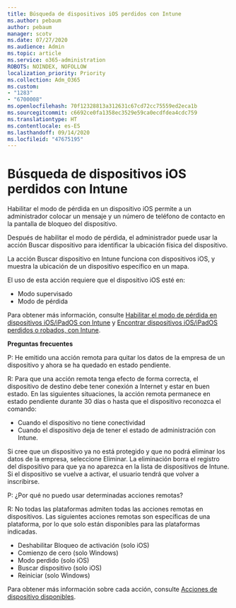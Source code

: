 ```yaml
---
title: Búsqueda de dispositivos iOS perdidos con Intune
ms.author: pebaum
author: pebaum
manager: scotv
ms.date: 07/27/2020
ms.audience: Admin
ms.topic: article
ms.service: o365-administration
ROBOTS: NOINDEX, NOFOLLOW
localization_priority: Priority
ms.collection: Adm_O365
ms.custom:
- "1283"
- "6700008"
ms.openlocfilehash: 70f12328813a312631c67cd72cc75559ed2eca1b
ms.sourcegitcommit: c6692ce0fa1358ec3529e59ca0ecdfdea4cdc759
ms.translationtype: HT
ms.contentlocale: es-ES
ms.lasthandoff: 09/14/2020
ms.locfileid: "47675195"
---
```

# <a name="locating-lost-ios-devices-with-intune"></a>Búsqueda de dispositivos iOS perdidos con Intune

Habilitar el modo de pérdida en un dispositivo iOS permite a un administrador colocar un mensaje y un número de teléfono de contacto en la pantalla de bloqueo del dispositivo.

Después de habilitar el modo de pérdida, el administrador puede usar la acción Buscar dispositivo para identificar la ubicación física del dispositivo.

La acción Buscar dispositivo en Intune funciona con dispositivos iOS, y muestra la ubicación de un dispositivo específico en un mapa.

El uso de esta acción requiere que el dispositivo iOS esté en:

- Modo supervisado
- Modo de pérdida

Para obtener más información, consulte [Habilitar el modo de pérdida en dispositivos iOS/iPadOS con Intune](https://docs.microsoft.com/intune/device-lost-mode) y [Encontrar dispositivos iOS/iPadOS perdidos o robados, con Intune](https://docs.microsoft.com/intune/device-locate).

**Preguntas frecuentes**

P: He emitido una acción remota para quitar los datos de la empresa de un dispositivo y ahora se ha quedado en estado pendiente.

R: Para que una acción remota tenga efecto de forma correcta, el dispositivo de destino debe tener conexión a Internet y estar en buen estado. En las siguientes situaciones, la acción remota permanece en estado pendiente durante 30 días o hasta que el dispositivo reconozca el comando:

- Cuando el dispositivo no tiene conectividad
- Cuando el dispositivo deja de tener el estado de administración con Intune.

Si cree que un dispositivo ya no está protegido y que no podrá eliminar los datos de la empresa, seleccione Eliminar. La eliminación borra el registro del dispositivo para que ya no aparezca en la lista de dispositivos de Intune. Si el dispositivo se vuelve a activar, el usuario tendrá que volver a inscribirse.

P: ¿Por qué no puedo usar determinadas acciones remotas?

R: No todas las plataformas admiten todas las acciones remotas en dispositivos. Las siguientes acciones remotas son específicas de una plataforma, por lo que solo están disponibles para las plataformas indicadas.

- Deshabilitar Bloqueo de activación (solo iOS)
- Comienzo de cero (solo Windows)
- Modo perdido (solo iOS)
- Buscar dispositivo (solo iOS)
- Reiniciar (solo Windows)

Para obtener más información sobre cada acción, consulte [Acciones de dispositivo disponibles](https://docs.microsoft.com/intune/device-management#available-device-actions).